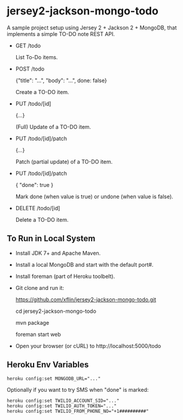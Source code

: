 jersey2-jackson-mongo-todo
==========================

A sample project setup using Jersey 2 + Jackson 2 + MongoDB, that implements a
simple TO-DO note REST API.

+ GET /todo

  List To-Do items.

+ POST /todo

  {"title": "...", "body": "...", done: false}

  Create a TO-DO item.

+ PUT /todo/[id]

  {...}

  (Full) Update of a TO-DO item.

+ PUT /todo/[id]/patch

  {...}

  Patch (partial update) of a TO-DO item.

+ PUT /todo/[id]/patch

  { "done": true }

  Mark done (when value is true) or undone (when value is false).

+ DELETE /todo/[id]

  Delete a TO-DO item.

To Run in Local System
----------------------

+ Install JDK 7+ and Apache Maven.
+ Install a local MongoDB and start with the default port#.
+ Install foreman (part of Heroku toolbelt).
+ Git clone and run it:

    https://github.com/xflin/jersey2-jackson-mongo-todo.git

    cd jersey2-jackson-mongo-todo

    mvn package

    foreman start web

+ Open your browser (or cURL) to http://localhost:5000/todo

Heroku Env Variables
--------------------

    heroku config:set MONGODB_URL="..."

Optionally if you want to try SMS when "done" is marked:

    heroku config:set TWILIO_ACCOUNT_SID="..."
    heroku config:set TWILIO_AUTH_TOKEN="..."
    heroku config:set TWILIO_FROM_PHONE_NO="+1##########"


